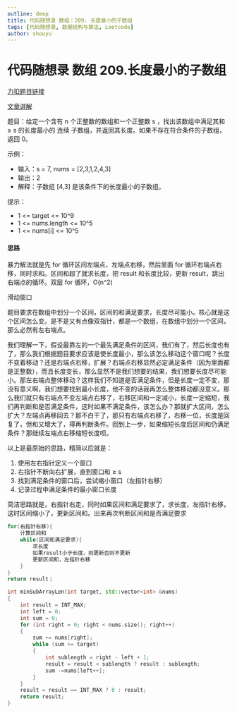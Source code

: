 ```yaml
---
outline: deep
title: 代码随想录 数组：209. 长度最小的子数组
tags: [代码随想录, 数据结构与算法, Leetcode]
author: shouyu
---
```


# 代码随想录 数组 209.长度最小的子数组

[力扣题目链接](https://leetcode.cn/problems/minimum-size-subarray-sum/)

[文章讲解](https://programmercarl.com/0209.%E9%95%BF%E5%BA%A6%E6%9C%80%E5%B0%8F%E7%9A%84%E5%AD%90%E6%95%B0%E7%BB%84.html#%E7%AE%97%E6%B3%95%E5%85%AC%E5%BC%80%E8%AF%BE)

题目：给定一个含有 n 个正整数的数组和一个正整数 s ，找出该数组中满足其和 ≥ s 的长度最小的 连续 子数组，并返回其长度。如果不存在符合条件的子数组，返回 0。

示例：

- 输入：s = 7, nums = [2,3,1,2,4,3]
- 输出：2
- 解释：子数组 [4,3] 是该条件下的长度最小的子数组。

提示：

- 1 <= target <= 10^9
- 1 <= nums.length <= 10^5
- 1 <= nums[i] <= 10^5

#### 思路

暴力解法就是先 for 循环区间左端点，左端点右移，然后里面 for 循环右端点右移，同时求和。区间和超了就求长度，把 result 和长度比较，更新 result，跳出右端点的循环。双层 for 循环，O(n^2)

滑动窗口

题目要求在数组中划分一个区间，区间的和满足要求，长度尽可能小。核心就是这个区间怎么变。是不是又有点像双指针，都是一个数组，在数组中划分一个区间，那么必然有左右端点。

我们理解一下，假设最靠左的一个最先满足条件的区间，我们有了，然后长度也有了，那么我们根据题目要求应该是使长度最小，那么该怎么移动这个窗口呢？长度不变着移动？还是右端点右移，扩展？右端点右移显然必定满足条件（因为里面都是正整数），而且长度变长，那么显然不是我们想要的结果，我们想要长度尽可能小。那左右端点整体移动？这样我们不知道是否满足条件，但是长度一定不变，那没有意义啊，我们想要找到最小长度，他不变的话我再怎么整体移动都没意义。那么我们就只有右端点不变左端点右移了，右移区间和一定减小，长度一定缩短，我们再判断和是否满足条件，这时如果不满足条件，该怎么办？那就扩大区间，怎么扩大？左端点再移回去？那不白干了，那只有右端点右移了，右移一位，长度是回复了，但和又增大了，得再判断条件。回到上一步，如果缩短长度后区间和仍满足条件？那继续左端点右移缩短长度呗。

以上是最原始的思路，精简以后就是：

1. 使用左右指针定义一个窗口
2. 右指针不断向右扩展，直到窗口和 ≥ s
3. 找到满足条件的窗口后，尝试缩小窗口（左指针右移）
4. 记录过程中满足条件的最小窗口长度

简洁思路就是，右指针右走，同时如果区间和满足要求了，求长度，左指针右移，这时区间缩小了，更新区间和。出来再次判断区间和是否满足要求

```cpp
for(右指针右移){
    计算区间和
    while(区间和满足要求){
        求长度
        如果result小于长度，则更新否则不更新
        更新区间和，左指针右移
    }
}
return result；
```

```cpp
int minSubArrayLen(int target, std::vector<int> &nums)
{
	int result = INT_MAX;
	int left = 0;
	int sum = 0;
	for (int right = 0; right < nums.size(); right++)
	{
		sum += nums[right];
		while (sum >= target)
		{
			int sublength = right - left + 1;
			result = result < sublength ? result : sublength;
			sum -=nums[left++];
		}
	}
	result = result == INT_MAX ? 0 : result;
	return result;
}
```
